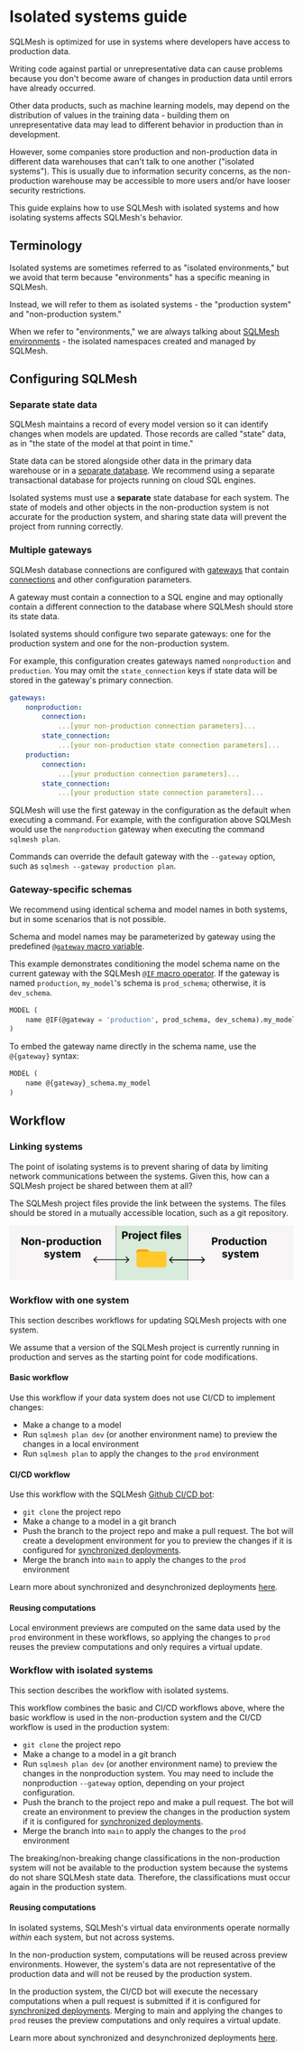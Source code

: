 # Isolated systems guide

SQLMesh is optimized for use in systems where developers have access to production data.

Writing code against partial or unrepresentative data can cause problems because you don't become aware of changes in production data until errors have already occurred.

Other data products, such as machine learning models, may depend on the distribution of values in the training data - building them on unrepresentative data may lead to different behavior in production than in development.

However, some companies store production and non-production data in different data warehouses that can't talk to one another ("isolated systems"). This is usually due to information security concerns, as the non-production warehouse may be accessible to more users and/or have looser security restrictions.

This guide explains how to use SQLMesh with isolated systems and how isolating systems affects SQLMesh's behavior.

## Terminology

Isolated systems are sometimes referred to as "isolated environments," but we avoid that term because "environments" has a specific meaning in SQLMesh.

Instead, we will refer to them as isolated systems - the "production system" and "non-production system."

When we refer to "environments," we are always talking about [SQLMesh environments](../concepts/environments.md) - the isolated namespaces created and managed by SQLMesh.

## Configuring SQLMesh

### Separate state data

SQLMesh maintains a record of every model version so it can identify changes when models are updated. Those records are called "state" data, as in "the state of the model at that point in time."

State data can be stored alongside other data in the primary data warehouse or in a [separate database](./configuration.md#state-connection). We recommend using a separate transactional database for projects running on cloud SQL engines.

Isolated systems must use a **separate** state database for each system. The state of models and other objects in the non-production system is not accurate for the production system, and sharing state data will prevent the project from running correctly.

### Multiple gateways

SQLMesh database connections are configured with [gateways](./configuration.md#gateways) that contain [connections](./connections.md) and other configuration parameters.

A gateway must contain a connection to a SQL engine and may optionally contain a different connection to the database where SQLMesh should store its state data.

Isolated systems should configure two separate gateways: one for the production system and one for the non-production system.

For example, this configuration creates gateways named `nonproduction` and `production`. You may omit the `state_connection` keys if state data will be stored in the gateway's primary connection.

```yaml linenums="1"
gateways:
    nonproduction:
        connection:
            ...[your non-production connection parameters]...
        state_connection:
            ...[your non-production state connection parameters]...
    production:
        connection:
            ...[your production connection parameters]...
        state_connection:
            ...[your production state connection parameters]...
```

SQLMesh will use the first gateway in the configuration as the default when executing a command. For example, with the configuration above SQLMesh would use the `nonproduction` gateway when executing the command `sqlmesh plan`.

Commands can override the default gateway with the `--gateway` option, such as `sqlmesh --gateway production plan`.

### Gateway-specific schemas

We recommend using identical schema and model names in both systems, but in some scenarios that is not possible.

Schema and model names may be parameterized by gateway using the predefined [`@gateway` macro variable](../concepts/macros/macro_variables.md#runtime-variables).

This example demonstrates conditioning the model schema name on the current gateway with the SQLMesh [`@IF` macro operator](../concepts/macros/sqlmesh_macros.md#if). If the gateway is named `production`, `my_model`'s schema is `prod_schema`; otherwise, it is `dev_schema`.

```sql linenums="1"
MODEL (
    name @IF(@gateway = 'production', prod_schema, dev_schema).my_model
)
```

To embed the gateway name directly in the schema name, use the `@{gateway}` syntax:

```sql linenums="1"
MODEL (
    name @{gateway}_schema.my_model
)
```

## Workflow

### Linking systems

The point of isolating systems is to prevent sharing of data by limiting network communications between the systems. Given this, how can a SQLMesh project be shared between them at all?

The SQLMesh project files provide the link between the systems. The files should be stored in a mutually accessible location, such as a git repository.

![SQLMesh project files link systems](./isolated_systems/isolated-systems_linkage.png)

### Workflow with one system

This section describes workflows for updating SQLMesh projects with one system.

We assume that a version of the SQLMesh project is currently running in production and serves as the starting point for code modifications.

#### Basic workflow

Use this workflow if your data system does not use CI/CD to implement changes:

- Make a change to a model
- Run `sqlmesh plan dev` (or another environment name) to preview the changes in a local environment
- Run `sqlmesh plan` to apply the changes to the `prod` environment

#### CI/CD workflow

Use this workflow with the SQLMesh [Github CI/CD bot](../integrations/github.md):

- `git clone` the project repo
- Make a change to a model in a git branch
- Push the branch to the project repo and make a pull request. The bot will create a development environment for you to preview the changes if it is configured for [synchronized deployments](../integrations/github.md#synchronized-vs-desynchronized-deployments).
- Merge the branch into `main` to apply the changes to the `prod` environment

Learn more about synchronized and desynchronized deployments [here](../integrations/github.md#synchronized-vs-desynchronized-deployments).

#### Reusing computations

Local environment previews are computed on the same data used by the `prod` environment in these workflows, so applying the changes to `prod` reuses the preview computations and only requires a virtual update.

### Workflow with isolated systems

This section describes the workflow with isolated systems.

This workflow combines the basic and CI/CD workflows above, where the basic workflow is used in the non-production system and the CI/CD workflow is used in the production system:

- `git clone` the project repo
- Make a change to a model in a git branch
- Run `sqlmesh plan dev` (or another environment name) to preview the changes in the nonproduction system. You may need to include the nonproduction `--gateway` option, depending on your project configuration.
- Push the branch to the project repo and make a pull request. The bot will create an environment to preview the changes in the production system if it is configured for [synchronized deployments](../integrations/github.md#synchronized-vs-desynchronized-deployments).
- Merge the branch into `main` to apply the changes to the `prod` environment

The breaking/non-breaking change classifications in the non-production system will not be available to the production system because the systems do not share SQLMesh state data. Therefore, the classifications must occur again in the production system.

#### Reusing computations

In isolated systems, SQLMesh's virtual data environments operate normally *within* each system, but not across systems.

In the non-production system, computations will be reused across preview environments. However, the system's data are not representative of the production data and will not be reused by the production system.

In the production system, the CI/CD bot will execute the necessary computations when a pull request is submitted if it is configured for [synchronized deployments](../integrations/github.md#synchronized-vs-desynchronized-deployments). Merging to main and applying the changes to `prod` reuses the preview computations and only requires a virtual update.

Learn more about synchronized and desynchronized deployments [here](../integrations/github.md#synchronized-vs-desynchronized-deployments).